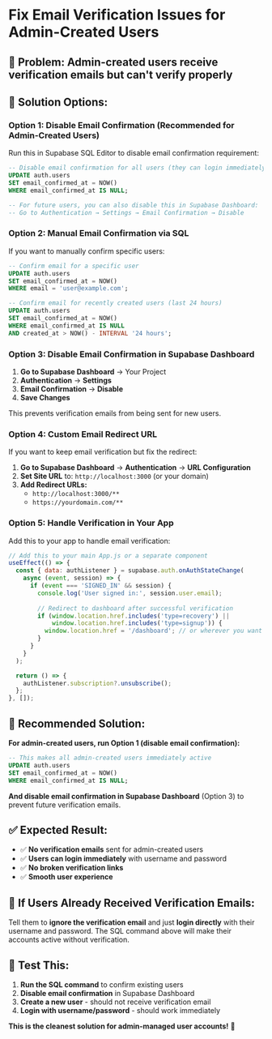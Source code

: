 # Fix Email Verification Issues for Admin-Created Users

## 🚨 **Problem:** Admin-created users receive verification emails but can't verify properly

## 🎯 **Solution Options:**

### **Option 1: Disable Email Confirmation (Recommended for Admin-Created Users)**

Run this in Supabase SQL Editor to disable email confirmation requirement:

```sql
-- Disable email confirmation for all users (they can login immediately)
UPDATE auth.users 
SET email_confirmed_at = NOW() 
WHERE email_confirmed_at IS NULL;

-- For future users, you can also disable this in Supabase Dashboard:
-- Go to Authentication → Settings → Email Confirmation → Disable
```

### **Option 2: Manual Email Confirmation via SQL**

If you want to manually confirm specific users:

```sql
-- Confirm email for a specific user
UPDATE auth.users 
SET email_confirmed_at = NOW() 
WHERE email = 'user@example.com';

-- Confirm email for recently created users (last 24 hours)
UPDATE auth.users 
SET email_confirmed_at = NOW() 
WHERE email_confirmed_at IS NULL 
AND created_at > NOW() - INTERVAL '24 hours';
```

### **Option 3: Disable Email Confirmation in Supabase Dashboard**

1. **Go to Supabase Dashboard** → Your Project
2. **Authentication** → **Settings**
3. **Email Confirmation** → **Disable**
4. **Save Changes**

This prevents verification emails from being sent for new users.

### **Option 4: Custom Email Redirect URL**

If you want to keep email verification but fix the redirect:

1. **Go to Supabase Dashboard** → **Authentication** → **URL Configuration**
2. **Set Site URL** to: `http://localhost:3000` (or your domain)
3. **Add Redirect URLs:**
   - `http://localhost:3000/**`
   - `https://yourdomain.com/**`

### **Option 5: Handle Verification in Your App**

Add this to your app to handle email verification:

```javascript
// Add this to your main App.js or a separate component
useEffect(() => {
  const { data: authListener } = supabase.auth.onAuthStateChange(
    async (event, session) => {
      if (event === 'SIGNED_IN' && session) {
        console.log('User signed in:', session.user.email);
        
        // Redirect to dashboard after successful verification
        if (window.location.href.includes('type=recovery') || 
            window.location.href.includes('type=signup')) {
          window.location.href = '/dashboard'; // or wherever you want
        }
      }
    }
  );

  return () => {
    authListener.subscription?.unsubscribe();
  };
}, []);
```

## 🎯 **Recommended Solution:**

**For admin-created users, run Option 1 (disable email confirmation):**

```sql
-- This makes all admin-created users immediately active
UPDATE auth.users 
SET email_confirmed_at = NOW() 
WHERE email_confirmed_at IS NULL;
```

**And disable email confirmation in Supabase Dashboard** (Option 3) to prevent future verification emails.

## ✅ **Expected Result:**

- ✅ **No verification emails** sent for admin-created users
- ✅ **Users can login immediately** with username and password  
- ✅ **No broken verification links**
- ✅ **Smooth user experience**

## 🔧 **If Users Already Received Verification Emails:**

Tell them to **ignore the verification email** and just **login directly** with their username and password. The SQL command above will make their accounts active without verification.

## 🎯 **Test This:**

1. **Run the SQL command** to confirm existing users
2. **Disable email confirmation** in Supabase Dashboard  
3. **Create a new user** - should not receive verification email
4. **Login with username/password** - should work immediately

**This is the cleanest solution for admin-managed user accounts!** 🚀
